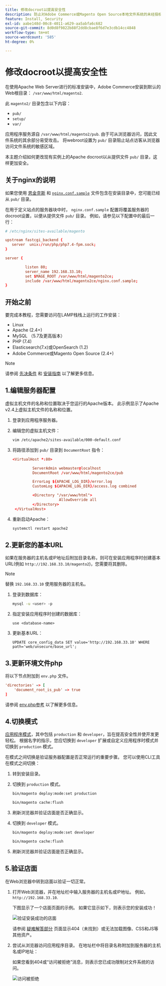 ```yaml
---
title: 修改docroot以提高安全性
description: 防止对Adobe Commerce或Magento Open Source本地文件系统的未经授权的基于浏览器的访问。
feature: Install, Security
exl-id: aabe148d-00c8-4011-a629-aa5abfa6c682
source-git-commit: 8d0d8f9822b88f2dd8cbae8f6d7e3cdb14cc4848
workflow-type: tm+mt
source-wordcount: '585'
ht-degree: 0%

---
```


# 修改docroot以提高安全性

在使用Apache Web Server进行的标准安装中，Adobe Commerce安装到默认的Web根目录： `/var/www/html/magento2`.

此 `magento2/` 目录包含以下内容：

- `pub/`
- `setup/`
- `var/`

应用程序服务源自 `/var/www/html/magento2/pub`. 由于可从浏览器访问，因此文件系统的其余部分易受攻击。
将webroot设置为 `pub/` 目录阻止站点访客从浏览器访问文件系统的敏感区域。

本主题介绍如何更改现有实例上的Apache docroot以从提供文件 `pub/` 目录，这样更加安全。

## 关于nginx的说明

如果您使用 [恩金克斯](../prerequisites/web-server/nginx.md) 和 [`nginx.conf.sample`](https://github.com/magento/magento2/blob/2.4/nginx.conf.sample) 文件包含在安装目录中，您可能已经从 `pub/` 目录。

在用于定义站点的服务器块中时， `nginx.conf.sample` 配置将覆盖服务器的docroot设置，以便从提供文件 `pub/` 目录。 例如，请参见以下配置中的最后一行：

```conf
# /etc/nginx/sites-available/magento

upstream fastcgi_backend {
   server  unix:/run/php/php7.4-fpm.sock;
}

server {

         listen 80;
         server_name 192.168.33.10;
         set $MAGE_ROOT /var/www/html/magento2ce;
         include /var/www/html/magento2ce/nginx.conf.sample;
}
```

## 开始之前

要完成本教程，您需要访问在LAMP栈栈上运行的工作安装：

- Linux
- Apache (2.4+)
- MySQL （5.7及更高版本）
- PHP (7.4)
- Elasticsearch(7.x)或OpenSearch (1.2)
- Adobe Commerce或Magento Open Source (2.4+)

>[!NOTE]
>
>请参阅 [先决条件](../prerequisites/overview.md) 和 [安装指南](../overview.md) 以了解更多信息。

## 1.编辑服务器配置

虚拟主机文件的名称和位置取决于您运行的Apache版本。 此示例显示了Apache v2.4上虚拟主机文件的名称和位置。

1. 登录到应用程序服务器。
1. 编辑您的虚拟主机文件：

   ```bash
   vim /etc/apache2/sites-available/000-default.conf
   ```

1. 将路径添加到 `pub/` 目录到 `DocumentRoot` 指令：

   ```conf
   <VirtualHost *:80>
   
            ServerAdmin webmaster@localhost
            DocumentRoot /var/www/html/magento2ce/pub
   
            ErrorLog ${APACHE_LOG_DIR}/error.log
            CustomLog ${APACHE_LOG_DIR}/access.log combined
   
            <Directory "/var/www/html">
                        AllowOverride all
            </Directory>
    </VirtualHost>
   ```

1. 重新启动Apache：

   ```bash
   systemctl restart apache2
   ```

## 2.更新您的基本URL

如果在服务器的主机名或IP地址后附加目录名称，则可在安装应用程序时创建基本URL(例如 `http://192.168.33.10/magento2`)，您需要将其删除。

>[!NOTE]
>
>替换 `192.168.33.10` 使用服务器的主机名。

1. 登录到数据库：

   ```bash
   mysql -u <user> -p
   ```

1. 指定安装应用程序时创建的数据库：

   ```shell
   use <database-name>
   ```

1. 更新基本URL：

   ```shell
   UPDATE core_config_data SET value='http://192.168.33.10' WHERE path='web/unsecure/base_url';
   ```

## 3.更新环境文件php

将以下节点附加到 `env.php` 文件。

```conf
'directories' => [
    'document_root_is_pub' => true
]
```

请参阅 [env.php参考](../../configuration/reference/config-reference-envphp.md) 以了解更多信息。

## 4.切换模式

[应用程序模式](../../configuration/bootstrap/application-modes.md)，其中包括 `production` 和 `developer`，旨在提高安全性并使开发更轻松。 根据名字的指示，您应切换到 `developer` 扩展或自定义应用程序时模式并切换到 `production` 模式。

在模式之间切换是验证服务器配置是否正常运行的重要步骤。 您可以使用CLI工具在模式之间切换：

1. 转到安装目录。
1. 切换到 `production` 模式。

   ```bash
   bin/magento deploy:mode:set production
   ```

   ```bash
   bin/magento cache:flush
   ```

1. 刷新浏览器并验证店面是否正确显示。
1. 切换到 `developer` 模式。

   ```bash
   bin/magento deploy:mode:set developer
   ```

   ```bash
   bin/magento cache:flush
   ```

1. 刷新浏览器并验证店面是否正确显示。

## 5.验证店面

在Web浏览器中转到店面以验证一切正常。

1. 打开Web浏览器，并在地址栏中输入服务器的主机名或IP地址。 例如， `http://192.168.33.10`.

   下图显示了一个店面页面的示例。 如果它显示如下，则表示您的安装成功！

   ![验证安装成功的店面](../../assets/installation/install-success_store.png)

   请参阅 [疑难解答部分](https://support.magento.com/hc/en-us/articles/360032994352) 页面显示404（未找到）或无法加载图像、CSS和JS等其他资产。

1. 尝试从浏览器访问应用程序目录。 在地址栏中将目录名称附加到服务器的主机名或IP地址：

   如果您看到404或“访问被拒绝”消息，则表示您已成功限制对文件系统的访问。

   ![访问被拒绝](../../assets/installation/access-denied.png)
